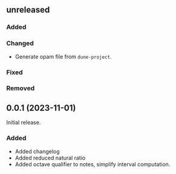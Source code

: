 ## unreleased

### Added

### Changed

- Generate opam file from `dune-project`.

### Fixed

### Removed

## 0.0.1 (2023-11-01)

Initial release.

### Added

- Added changelog
- Added reduced natural ratio
- Added octave qualifier to notes, simplify interval computation.
